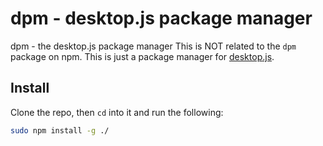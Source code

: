 # dpm - desktop.js package manager
dpm - the desktop.js package manager
This is NOT related to the `dpm` package on npm.
This is just a package manager for [desktop.js](https://github.com/ArielAbreu/desktopjs).

## Install

Clone the repo, then `cd` into it and run the following:
```bash
sudo npm install -g ./
```
